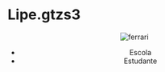 # Lipe.gtzs3
<!DOCTYPE html>
<html lang="en">
<head>
    <meta charset="UTF-8">
    <meta http-equiv="X-UA-Compatible" content="IE=edge">
    <meta name="viewport" content="width=device-width, initial-scale=1.0">
    <title>Document</title>
    <link rel="stylesheet" href="style.css">
</head>
<body>
   <header>
    <img class="cabecalho imagem" src= "https://s2-autoesporte.glbimg.com/60nN_HcELu8vZR5cU4zPwFhjOoU=/0x0:1079x743/888x0/smart/filters:strip_icc()/i.s3.glbimg.com/v1/AUTH_cf9d035bf26b4646b105bd958f32089d/internal_photos/bs/2023/4/X/KBUANHSba3nEgm2x3FDQ/ferrari-sf90-stradale-max-verstappen.jpg" alt="ferrari">
<ul>
    <li>Escola</li>
    <li>Estudante</li>
</ul>
</header>


</body>
</html>
